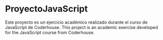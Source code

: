 # ProyectoJavaScript

Este proyecto es un ejercicio académico realizado durante el curso de JavaScript de Coderhouse.
This project is an academic exercise developed for the JavaScript course from Coderhouse.
